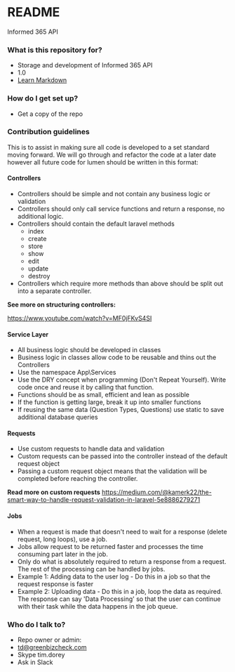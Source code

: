 # README #

Informed 365 API

### What is this repository for? ###

* Storage and development of Informed 365 API
* 1.0
* [Learn Markdown](https://bitbucket.org/tutorials/markdowndemo)

### How do I get set up? ###

* Get a copy of the repo

### Contribution guidelines ###

This is to assist in making sure all code is developed to a set standard moving forward. We will go through and refactor the code at a later date however all future code for lumen should be written in this format:

#### Controllers ####

* Controllers should be simple and not contain any business logic or validation
* Controllers should only call service functions and return a response, no additional logic.
* Controllers should contain the default laravel methods
    * index
    * create
    * store
    * show
    * edit
    * update
    * destroy
* Controllers which require more methods than above should be split out into a separate controller.

**See more on structuring controllers:**

https://www.youtube.com/watch?v=MF0jFKvS4SI

#### Service Layer ####

* All business logic should be developed in classes
* Business logic in classes allow code to be reusable and thins out the Controllers
* Use the namespace App\Services
* Use the DRY concept when programming (Don't Repeat Yourself). Write code once and reuse it by calling that function.
* Functions should be as small, efficient and lean as possible
* If the function is getting large, break it up into smaller functions
* If reusing the same data (Question Types, Questions) use static to save additional database queries

#### Requests ####

* Use custom requests to handle data and validation
* Custom requests can be passed into the controller instead of the default request object
* Passing a custom request object means that the validation will be completed before reaching the controller.

**Read more on custom requests**
https://medium.com/@kamerk22/the-smart-way-to-handle-request-validation-in-laravel-5e8886279271

#### Jobs ####

* When a request is made that doesn't need to wait for a response (delete request, long loops), use a job.
* Jobs allow request to be returned faster and processes the time consuming part later in the job.
* Only do what is absolutely required to return a response from a request. The rest of the processing can be handled by jobs.
* Example 1: Adding data to the user log - Do this in a job so that the request response is faster
* Example 2: Uploading data - Do this in a job, loop the data as required. The response can say 'Data Processing' so that the user can continue with their task while the data happens in the job queue.

### Who do I talk to? ###

* Repo owner or admin:
* td@greenbizcheck.com
* Skype tim.dorey
* Ask in Slack
